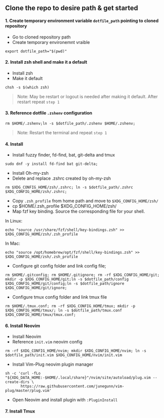 
## Clone the repo to desire path & get started

#### 1. Create temporary environment variable `dotfile_path` pointing to cloned repository

- Go to cloned repository path 
- Create temporary environemnt vraible
```
export dotfile_path="$(pwd)"
```

#### 2. Install zsh shell and make it a default
- Install zsh
- Make it default
```
chsh -s $(which zsh)
```

> Note: May be restart or logout is needed after making it default. After restart repeat `step 1`

#### 3. Reference dotfile `.zshenv` configuration 

```
rm $HOME/.zshenv;ln -s $dotfile_path/.zshenv $HOME/.zshenv;
```
> Note: Restart the terminal and repeat `step 1`

#### 4. Install 
- Install fuzzy finder, fd-find, bat, git-delta and tmux
```
sudo dnf -y install fd-find bat git-delta; 
```
- Install Oh-my-zsh
- Delete and replace .zshrc created by oh-my-zsh 
```
rm $XDG_CONFIG_HOME/zsh/.zshrc; ln -s $dotfile_path/.zshrc $XDG_CONFIG_HOME/zsh/.zshrc;
```
- Copy `.zsh_profile` from home path and move to `$XDG_CONFIG_HOME/zsh/`
- cp $HOME/.zsh_profile $XDG_CONFIG_HOME/zsh/
- Map fzf key binding. Source the corresponding file for your shell. 

 In Linux:
```
echo "source /usr/share/fzf/shell/key-bindings.zsh" >> $XDG_CONFIG_HOME/zsh/.zsh_profile
```
  In Mac:
```
echo "source /opt/homebrew/opt/fzf/shell/key-bindings.zsh" >> $XDG_CONFIG_HOME/zsh/.zsh_profile
```

- Configure git config folder and link config file;
```
rm $HOME/.gitconfig; rm $HOME/.gitignore; rm -rf $XDG_CONFIG_HOME/git; mkdir -p $XDG_CONFIG_HOME/git;ln -s $dotfile_path/config $XDG_CONFIG_HOME/git/config;ln -s $dotfile_path/ignore $XDG_CONFIG_HOME/git/ignore;
```

- Configure tmux config folder and link tmux file
```
rm $HOME/.tmux.conf; rm -rf $XDG_CONFIG_HOME/tmux; mkdir -p $XDG_CONFIG_HOME/tmux/; ln -s $dotfile_path/tmux.conf $XDG_CONFIG_HOME/tmux/tmux.conf;
```

#### 6. Install Neovim 
- Install Neovim
- Reference `init.vim` neovim config
```
rm -rf $XDG_CONFIG_HOME/nvim; mkdir $XDG_CONFIG_HOME/nvim; ln -s $dotfile_path/init.vim $XDG_CONFIG_HOME/nvim/init.vim
```
- Install Vim-Plug neovim plugin manager
```
sh -c 'curl -fLo "${XDG_DATA_HOME:-$HOME/.local/share}"/nvim/site/autoload/plug.vim --create-dirs \
       https://raw.githubusercontent.com/junegunn/vim-plug/master/plug.vim'
```
- Open Neovim and install plugin with `:PluginInstall`


#### 7. Install Tmux

